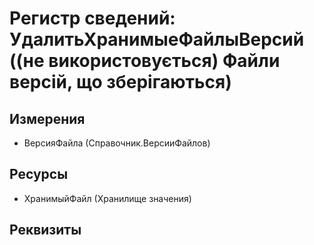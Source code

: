 ﻿# Регистр сведений: УдалитьХранимыеФайлыВерсий ((не використовується) Файли версій, що зберігаються)

## Измерения

- ВерсияФайла (Справочник.ВерсииФайлов)

## Ресурсы

- ХранимыйФайл (Хранилище значения)

## Реквизиты


